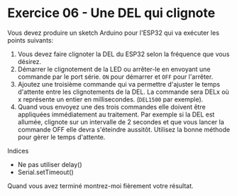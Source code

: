 # Exercice 06 - Une DEL qui clignote

Vous devez produire un sketch Arduino pour l'ESP32 qui va exécuter les points suivants:

1. Vous devez faire clignoter la DEL du ESP32 selon la fréquence que vous désirez.
2. Démarrer le clignotement de la LED ou arrêter-le en envoyant une commande par le port série. `ON` pour démarrer et `OFF` pour l'arrêter.
3. Ajoutez une troisième commande qui va permettre d'ajuster le temps d'attente entre les clignotements de la DEL. La commande sera DELx où x représente un entier en millisecondes. (`DEL1500` par exemple).
4. Quand vous envoyez une des trois commandes elle doivent être appliquées immédiatement au traitement. Par exemple si la DEL est allumée, clignote sur un intervalle de 2 secondes et que vous lancer la commande OFF elle devra s'éteindre aussitôt. Utilisez la bonne méthode pour gèrer le temps d'attente.

Indices
- Ne pas utiliser delay()
- Serial.setTimeout()

Quand vous avez terminé montrez-moi fièrement votre résultat.
